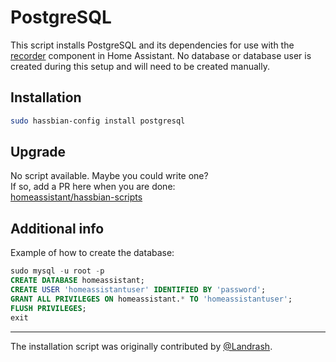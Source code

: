 # PostgreSQL

This script installs PostgreSQL and its dependencies for use with the
[recorder][recorder] component in Home Assistant. No database or database user
is created during this setup and will need to be created manually.

## Installation

```bash
sudo hassbian-config install postgresql
```

## Upgrade

No script available. Maybe you could write one?  
If so, add a PR here when you are done:  
[homeassistant/hassbian-scripts][repo]

## Additional info

Example of how to create the database:

```sql
sudo mysql -u root -p
CREATE DATABASE homeassistant;
CREATE USER 'homeassistantuser' IDENTIFIED BY 'password';
GRANT ALL PRIVILEGES ON homeassistant.* TO 'homeassistantuser';
FLUSH PRIVILEGES;
exit
```

***

The installation script was originally contributed by [@Landrash][landrash].

<!--- Links --->
[landrash]: https://github.com/landrash
[recorder]: https://www.home-assistant.io/components/recorder
[repo]: https://github.com/home-assistant/hassbian-scripts/pulls

